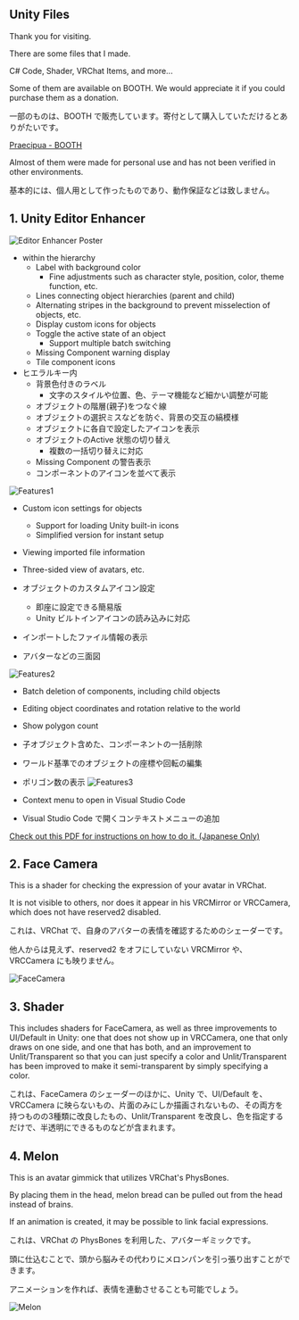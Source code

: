 ﻿
## Unity Files

Thank you for visiting.

There are some files that I made.

C# Code, Shader, VRChat Items, and more...

Some of them are available on BOOTH. We would appreciate it if you could purchase them as a donation.

一部のものは、BOOTH で販売しています。寄付として購入していただけるとありがたいです。

[Praecipua - BOOTH](https://praecipua.booth.pm/)

Almost of them were made for personal use and has not been verified in other environments.

基本的には、個人用として作ったものであり、動作保証などは致しません。

  

## 1. Unity Editor Enhancer
 
![Editor Enhancer Poster](/Readme/EEXPoster.png)

- within the hierarchy
  - Label with background color
    - Fine adjustments such as character style, position, color, theme function, etc.
  - Lines connecting object hierarchies (parent and child)
  - Alternating stripes in the background to prevent misselection of objects, etc.
  - Display custom icons for objects
  - Toggle the active state of an object
    - Support multiple batch switching
  - Missing Component warning display
  - Tile component icons
- ヒエラルキー内
  - 背景色付きのラベル
    - 文字のスタイルや位置、色、テーマ機能など細かい調整が可能
  - オブジェクトの階層(親子)をつなぐ線
  - オブジェクトの選択ミスなどを防ぐ、背景の交互の縞模様
  - オブジェクトに各自で設定したアイコンを表示
  - オブジェクトのActive 状態の切り替え
    - 複数の一括切り替えに対応
  - Missing Component の警告表示
  - コンポーネントのアイコンを並べて表示
 
![Features1](/Readme/EEXFeatures1.PNG)

- Custom icon settings for objects
  - Support for loading Unity built-in icons
  - Simplified version for instant setup
- Viewing imported file information
- Three-sided view of avatars, etc.

- オブジェクトのカスタムアイコン設定
  - 即座に設定できる簡易版
  - Unity ビルトインアイコンの読み込みに対応
- インポートしたファイル情報の表示
- アバターなどの三面図

![Features2](/Readme/EEXFeatures2.PNG)

- Batch deletion of components, including child objects
- Editing object coordinates and rotation relative to the world
- Show polygon count

- 子オブジェクト含めた、コンポーネントの一括削除
- ワールド基準でのオブジェクトの座標や回転の編集
- ポリゴン数の表示
![Features3](/Readme/EEXFeatures3.PNG)
  
- Context menu to open in Visual Studio Code 
- Visual Studio Code で開くコンテキストメニューの追加

[Check out this PDF for instructions on how to do it. (Japanese Only)](howtouse.pdf)

## 2. Face Camera

This is a shader for checking the expression of your avatar in VRChat.

It is not visible to others, nor does it appear in his VRCMirror or VRCCamera, which does not have reserved2 disabled.

これは、VRChat で、自身のアバターの表情を確認するためのシェーダーです。

他人からは見えず、reserved2 をオフにしていない VRCMirror や、VRCCamera にも映りません。

![FaceCamera](/Readme/FaceCamera.png)

## 3. Shader

This includes shaders for FaceCamera, as well as three improvements to UI/Default in Unity: one that does not show up in VRCCamera, one that only draws on one side, and one that has both, and an improvement to Unlit/Transparent so that you can just specify a color and Unlit/Transparent has been improved to make it semi-transparent by simply specifying a color.

これは、FaceCamera のシェーダーのほかに、Unity で、UI/Default を、VRCCamera に映らないもの、片面のみにしか描画されないもの、その両方を持つものの3種類に改良したもの、Unlit/Transparent を改良し、色を指定するだけで、半透明にできるものなどが含まれます。

## 4. Melon

This is an avatar gimmick that utilizes VRChat's PhysBones.

By placing them in the head, melon bread can be pulled out from the head instead of brains.

If an animation is created, it may be possible to link facial expressions.

これは、VRChat の PhysBones を利用した、アバターギミックです。

頭に仕込むことで、頭から脳みその代わりにメロンパンを引っ張り出すことができます。

アニメーションを作れば、表情を連動させることも可能でしょう。

![Melon](/Readme/Melon.png)